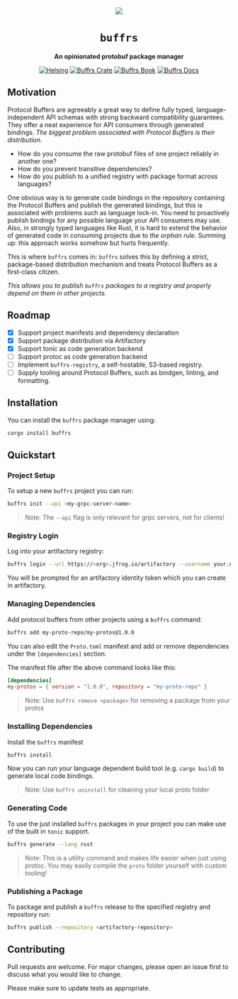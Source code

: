 <!-- markdownlint-disable-next-line -->
<div align="center">

<img src="https://github.com/helsing-ai/buffrs/assets/37018485/76c51445-b5a6-4f4e-a39c-7de7e31a0613" onerror="this.style.display='none'" />
<br/>

# `buffrs`

**An opinionated protobuf package manager**

[![Helsing](https://img.shields.io/badge/helsing-open%20source-black.svg)](https://helsing.ai)
[![Buffrs Crate](https://img.shields.io/crates/v/buffrs.svg)](https://crates.io/crates/buffrs)
[![Buffrs Book](https://img.shields.io/badge/book-latest-blueviolet.svg)](https://helsing-ai.github.io/buffrs)
[![Buffrs Docs](https://img.shields.io/badge/docs-latest-blue.svg)](https://docs.rs/buffrs)

</div>

## Motivation

Protocol Buffers are agreeably a great way to define fully typed,
language-independent API schemas with strong backward compatibility guarantees.
They offer a neat experience for API consumers through generated bindings. *The
biggest problem associated with Protocol Buffers is their distribution.*

- How do you consume the raw protobuf files of one project reliably in another
  one?
- How do you prevent transitive dependencies?
- How do you publish to a unified registry with package format across
  languages?

One obvious way is to generate code bindings in the repository containing the
Protocol Buffers and publish the generated bindings, but this is associated
with problems such as language lock-in. You need to proactively publish
bindings for any possible language your API consumers may use. Also, in
strongly typed languages like Rust, it is hard to extend the behavior of
generated code in consuming projects due to _the orphan rule_. Summing up: this
approach works somehow but hurts frequently.

This is where `buffrs` comes in: `buffrs` solves this by defining a strict,
package-based distribution mechanism and treats Protocol Buffers as a
first-class citizen.

*This allows you to publish `buffrs` packages to a registry and properly depend
on them in other projects.*

## Roadmap

- [x] Support project manifests and dependency declaration
- [x] Support package distribution via Artifactory
- [x] Support tonic as code generation backend
- [ ] Support protoc as code generation backend
- [ ] Implement `buffrs-registry`, a self-hostable, S3-based registry.
- [ ] Supply tooling around Protocol Buffers, such as bindgen, linting, and
  formatting.

## Installation

You can install the `buffrs` package manager using:

```bash
cargo install buffrs
```

## Quickstart

### Project Setup

To setup a new `buffrs` project you can run:

```bash
buffrs init --api <my-grpc-server-name>
```

> Note: The `--api` flag is only relevant for grpc servers, not for clients!

### Registry Login

Log into your artifactory registry:

```bash
buffrs login --url https://<org>.jfrog.io/artifactory --username your.name@your.org
```

You will be prompted for an artifactory identity token which you can create in
artifactory.

### Managing Dependencies

Add protocol buffers from other projects using a `buffrs` command:

```bash
buffrs add my-proto-repo/my-protos@1.0.0
```

You can also edit the `Proto.toml` manifest and add or remove dependencies
under the `[dependencies]` section.

The manifest file after the above command looks like this:

```toml
[dependencies]
my-protos = { version = "1.0.0", repository = "my-proto-repo" }
```

> Note: Use `buffrs remove <package>` for removing a package from your protos

### Installing Dependencies

Install the `buffrs` manifest

```bash
buffrs install
```

Now you can run your language dependent build tool (e.g. `cargo build`) to
generate local code bindings.

> Note: Use `buffrs uninstall` for cleaning your local proto folder

### Generating Code

To use the just installed `buffrs` packages in your project you can make use
of the built in `tonic` support.

```bash
buffrs generate --lang rust
```

> Note: This is a utility command and makes life easier when just using protoc.
> You may easily compile the `proto` folder yourself with custom tooling!

### Publishing a Package

To package and publish a `buffrs` release to the specified registry and
repository run:

```bash
buffrs publish --repository <artifactory-repository>
```

## Contributing

Pull requests are welcome. For major changes, please open an issue first
to discuss what you would like to change.

Please make sure to update tests as appropriate.
